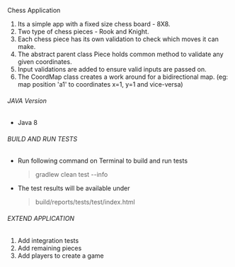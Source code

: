 Chess Application

1. Its a simple app with a fixed size chess board - 8X8.
2. Two type of chess pieces - Rook and Knight.
3. Each chess piece has its own validation to check which moves it can make.
4. The abstract parent class Piece holds common method to validate any given coordinates.
3. Input validations are added to ensure valid inputs are passed on. 
4. The CoordMap class creates a work around for a bidirectional map. (eg: map position 'a1' to coordinates x=1, y=1 and vice-versa)

###### JAVA Version
* Java 8

###### BUILD AND RUN TESTS
* Run following command on Terminal to build and run tests
    >gradlew clean test --info               
* The test results will be available under
    > build/reports/tests/test/index.html 
    
###### EXTEND APPLICATION 
1. Add integration tests
2. Add remaining pieces
3. Add players to create a game
